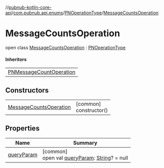 //[pubnub-kotlin-core-api](../../../../index.md)/[com.pubnub.api.enums](../../index.md)/[PNOperationType](../index.md)/[MessageCountsOperation](index.md)

# MessageCountsOperation

open class [MessageCountsOperation](index.md) : [PNOperationType](../index.md)

#### Inheritors

| |
|---|
| [PNMessageCountOperation](../-p-n-message-count-operation/index.md) |

## Constructors

| | |
|---|---|
| [MessageCountsOperation](-message-counts-operation.md) | [common]<br>constructor() |

## Properties

| Name | Summary |
|---|---|
| [queryParam](../query-param.md) | [common]<br>open val [queryParam](../query-param.md): [String](https://kotlinlang.org/api/core/kotlin-stdlib/kotlin/-string/index.html)? = null |
